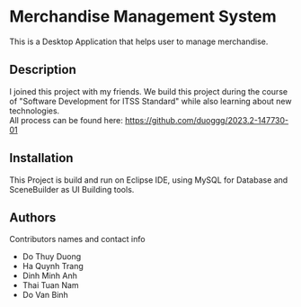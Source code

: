 # Merchandise Management System

This is a Desktop Application that helps user to manage merchandise.

## Description

I joined this project with my friends. We build this project during the course of "Software Development for ITSS Standard" while also learning about new technologies.<br/>
All process can be found here: https://github.com/duoggg/2023.2-147730-01

## Installation
This Project is build and run on Eclipse IDE, using MySQL for Database and SceneBuilder as UI Building tools. 

## Authors

Contributors names and contact info

<ul>
   <li>Do Thuy Duong</li>
   <li>Ha Quynh Trang</li>
   <li>Dinh Minh Anh</li>
   <li>Thai Tuan Nam</li>
   <li>Do Van Binh</li>
</ul>
